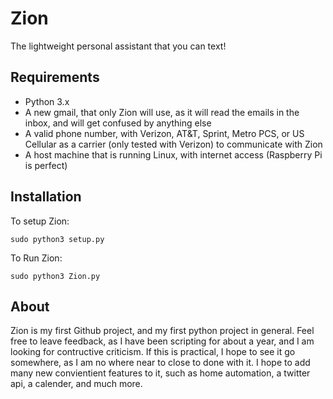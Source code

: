 # Zion
The lightweight personal assistant that you can text!

## Requirements

* Python 3.x
* A new gmail, that only Zion will use, as it will read the emails in the inbox, and will get confused by anything else
* A valid phone number, with Verizon, AT&T, Sprint, Metro PCS, or US Cellular as a carrier (only tested with Verizon) to communicate with Zion
* A host machine that is running Linux, with internet access (Raspberry Pi is perfect)

## Installation
To setup Zion:
```
sudo python3 setup.py
```

To Run Zion:
```
sudo python3 Zion.py
```

## About
Zion is my first Github project, and my first python project in general. Feel free to leave feedback, as I have been scripting for about a year, and I am looking for contructive criticism. If this is practical, I hope to see it go somewhere, as I am no where near to close to done with it. I hope to add many new convientient features to it, such as home automation, a twitter api, a calender, and much more.
